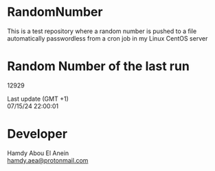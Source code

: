 # RandomNumber    
This is a test repository where a random number is pushed to a file automatically passwordless from a cron job in my Linux CentOS server    
# Random Number of the last run   
12929
      
Last update (GMT +1)    
07/15/24 22:00:01
# Developer    
Hamdy Abou El Anein   
hamdy.aea@protonmail.com
